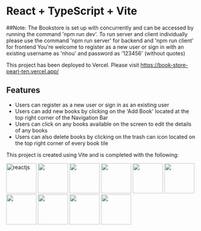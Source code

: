# React + TypeScript + Vite

##Note: 
The Bookstore is set up with concurrently and can be accessed by running the command 'npm run dev'. To run server and client individually please use the command 'npm run server' for backend and 'npm run client' for frontend
You're welcome to register as a new user or sign in with an existing username as 'nhou' and password as '123456' (without quotes)

This project has been deployed to Vercel. Please visit https://book-store-pearl-ten.vercel.app/ 

## Features
- Users can register as a new user or sign in as an existing user
- Users can add new books by clicking on the 'Add Book' located at the top right corner of the Navigation Bar
- Users can click on any books available on the screen to edit the details of any books
- Users can also delete books by clicking on the trash can icon located on the top right corner of every book tile
  
This project is created using Vite and is completed with the following: 

<img src="https://github.com/hxynh/BookStore/assets/47993347/595c1780-bcbd-4d80-a077-db2577df5a10" alt="reactjs" width="80" height="80" >
<img src="https://github.com/hxynh/BookStore/assets/47993347/389cec76-f5c7-4a0d-b421-fa0c89dbb390" width="80" height="80" >
<img src="https://github.com/hxynh/BookStore/assets/47993347/b5a4d8b4-b099-492d-99f5-dd8cd45dc14b=250x250" width="80" height="80" >
<img src="https://github.com/hxynh/BookStore/assets/47993347/97f381be-a5e1-4ee1-8fc0-b5629169d125" width="80" height="80" >
<img src="https://github.com/hxynh/BookStore/assets/47993347/3b4fd5f4-764a-4b1c-9ce0-b1cd271bbdf2" width="80" height="80" >
<img src="https://github.com/hxynh/BookStore/assets/47993347/4a43a5d3-62f3-4ace-abec-195c85733a5b" width="80" height="80" >
<img src="https://github.com/hxynh/BookStore/assets/47993347/7886e696-c228-451b-935d-bfbce27abdb7" width="80" height="80" >
<img src="https://github.com/hxynh/BookStore/assets/47993347/f0155041-7ada-4586-bc29-ba928e487a1c" width="80" height="80" >
<img src="https://github.com/hxynh/BookStore/assets/47993347/eccfe25a-04bf-4c4d-9d4e-7a655d132d3a=250x250" width="80" height="80" >
<img src="https://github.com/hxynh/BookStore/assets/47993347/9a091ba7-fb07-4b2c-aa8f-a156b287413c" width="80" height="80" >





